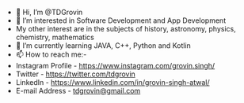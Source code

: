 - 👋 Hi, I’m @TDGrovin
- 👀 I’m interested in Software Development and App Development
- My other interest are in the subjects of history, astronomy, physics, chemistry, mathematics
- 🌱 I’m currently learning JAVA, C++, Python and Kotlin
- 📫 How to reach me:-
- Instagram Profile - https://www.instagram.com/grovin.singh/
- Twitter - https://twitter.com/tdgrovin
- LinkedIn - https://www.linkedin.com/in/grovin-singh-atwal/
- E-mail Address - tdgrovin@gmail.com

<!---
TDGrovin/TDGrovin is a ✨ special ✨ repository because its `README.md` (this file) appears on your GitHub profile.
You can click the Preview link to take a look at your changes.
--->

